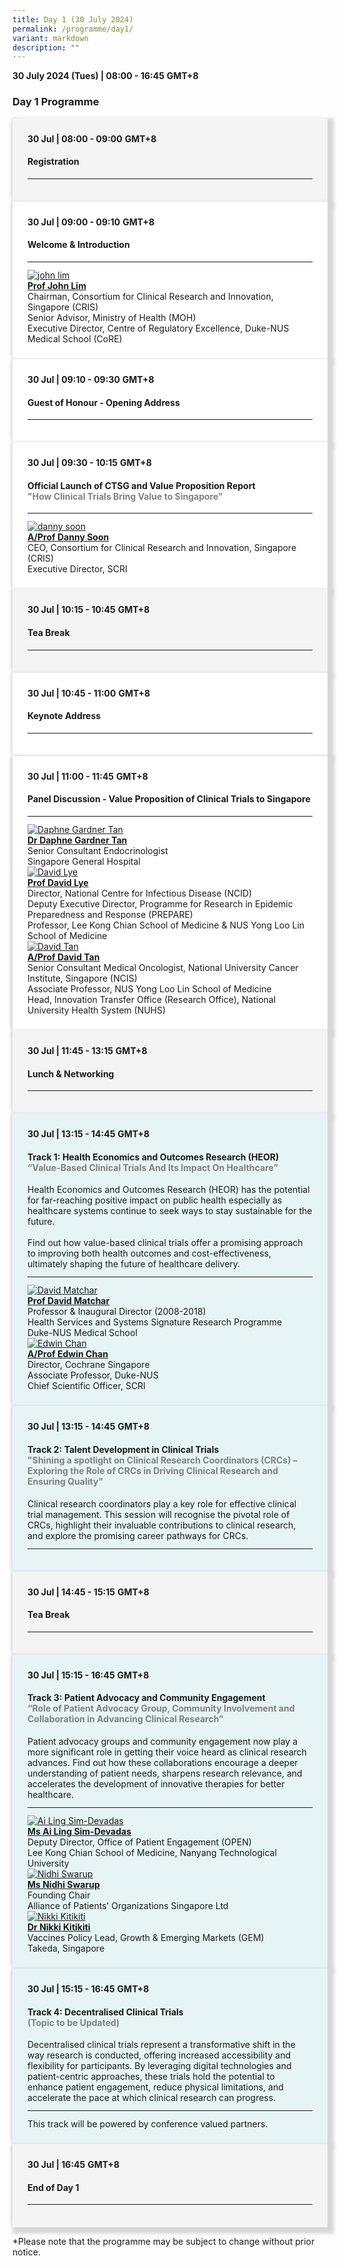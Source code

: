 ```yaml
---
title: Day 1 (30 July 2024)
permalink: /programme/day1/
variant: markdown
description: ""
---
```

<div>
  <b>30 July 2024 (Tues) | 08:00 - 16:45</b>&nbsp;<b>GMT+8</b>
  <h3>Day 1 Programme</h3>
</div>

<section>
  <div class="bp-container is-fluid">
    <div class="row">
      <div class="col is-full">
        <div class="row">
          <div class="col is-12">
            <div class="border bg-light h-100 position-relative">
              <div class="p-4 bg-notice">
                <div class="programme-time">
                  <b>30 Jul | 08:00 - 09:00</b>&nbsp;<b>GMT+8</b>
                </div>
                <h4 class="programme-title">Registration</h4>
                <hr class="my-3 border-primary">
              </div>
            </div>
          </div>
        </div>
      </div>
	</div>
  </div>
</section>
<section>
  <div class="bp-container is-fluid">
    <div class="row">
      <div class="col is-full">
        <div class="row">
          <div class="col is-12">
            <div class="border bg-light h-100 position-relative">
              <div class="p-4">
                <div class="programme-time">
                  <b>30 Jul | 09:00 - 09:10</b>&nbsp;<b>GMT+8</b>
                </div>
                <h4 class="programme-title">Welcome &amp; Introduction</h4>
                <hr class="my-3 border-primary">
                <div class="speakers px-2">
                  <div class="row">
                    <div class="col is-6 prog-speaker">
                      <div class="row">
                        <div class="col is-4">
                          <a rel="noopener" class="speaker-name text-ellipsis" href="/john-lim/"><img alt="john lim" src="/images/Speakers_John_Lim.png" class="speaker-image mb-4"></a>
                        </div>
                        <a rel="noopener" class="speaker-name text-ellipsis" href="/john-lim/">
                        </a>
                        <div class="col is-12">
                          <a rel="noopener" class="speaker-name text-ellipsis" href="/john-lim/">
                          </a>
                          <div class="speaker-name text-ellipsis">
                            <a rel="noopener" class="speaker-name text-ellipsis" href="/john-lim/">
                              <b>Prof John Lim</b></a>
                          </div>
                          <div class="text-ellipsis speaker-position">
                            Chairman, Consortium for Clinical Research and Innovation, Singapore (CRIS)
                          </div>
                          <div class="text-ellipsis speaker-company">
                            Senior Advisor, Ministry of Health (MOH)
                          </div>
                          <div class="text-ellipsis speaker-company">
                            Executive Director, Centre of Regulatory Excellence, Duke-NUS Medical School (CoRE)
                          </div>
                        </div>
                      </div>
                    </div>
                  </div>
                </div>
              </div>
            </div>
          </div>
        </div>
      </div>
    </div>
  </div>
</section>
<section>
  <div class="bp-container is-fluid">
    <div class="row">
      <div class="col is-full">
        <div class="row">
          <div class="col is-12">
            <div class="border bg-light h-100 position-relative">
              <div class="p-4">
                <div class="programme-time">
                  <b>30 Jul | 09:10 - 09:30</b>&nbsp;<b>GMT+8</b>
                </div>
                <h4 class="programme-title">
                  Guest of Honour - Opening Address
                </h4>
                <hr class="my-3 border-primary">
                </div>
              </div>
            </div>
          </div>
        </div>
      </div>
    </div>
  
</section>
<section>
  <div class="bp-container is-fluid">
    <div class="row">
      <div class="col is-full">
        <div class="row">
          <div class="col is-12">
            <div class="border bg-light h-100 position-relative">
              <div class="p-4">
                <div class="programme-time">
                  <b>30 Jul | 09:30 - 10:15</b>&nbsp;<b>GMT+8</b>
                </div>
                <h4 class="programme-title">
                  Official Launch of CTSG and Value Proposition Report<br><font color="#808080">"How
									Clinical Trials Bring Value to Singapore"</font>
                </h4>
                <hr class="my-3 border-primary">
                <div class="speakers px-2">
                  <div class="row">
                    <div class="col is-6 prog-speaker">
                      <div class="row">
                        <div class="col is-4">
                          <a rel="noopener" class="speaker-name text-ellipsis" href="/danny-soon/"><img alt="danny soon" src="/images/Speakers_Danny_Soon.png" class="speaker-image mb-4">
                          </a>
                        </div>
                        <a rel="noopener" class="speaker-name text-ellipsis" href="/danny-soon/">
                        </a>
                        <div class="col is-12">
                          <a rel="noopener" class="speaker-name text-ellipsis" href="/danny-soon/">
                          </a>
                          <div class="speaker-name text-ellipsis">
                            <a rel="noopener" class="speaker-name text-ellipsis" href="/danny-soon/">
                              <b>A/Prof Danny Soon</b></a>
                          </div>
                          <div class="text-ellipsis speaker-position">
                           CEO, Consortium for Clinical Research and Innovation, Singapore (CRIS)
                          </div>
                          <div class="text-ellipsis speaker-company">
                            Executive Director, SCRI
                          </div>
                        </div>
                      </div>
                    </div>
                  </div>
                </div>
              </div>
            </div>
          </div>
        </div>
      </div>
    </div>
  </div>
</section>
<section>
  <div class="bp-container is-fluid">
    <div class="row">
      <div class="col is-full">
        <div class="row">
          <div class="col is-12">
            <div class="border bg-light h-100 position-relative">
              <div class="p-4 bg-notice">
                <div class="programme-time">
                  <b>30 Jul | 10:15 - 10:45</b>&nbsp;<b>GMT+8</b>
                </div>
                <h4 class="programme-title">Tea Break</h4>
                <hr class="my-3 border-primary">
              </div>
            </div>
          </div>
        </div>
      </div>
    </div>
  </div>
</section>
<section>
  <div class="bp-container is-fluid">
    <div class="row">
      <div class="col is-full">
        <div class="row">
          <div class="col is-12">
            <div class="border bg-light h-100 position-relative">
              <div class="p-4">
                <div class="programme-time">
                  <b>30 Jul | 10:45 - 11:00</b>&nbsp;<b>GMT+8</b>
                </div>
                <h4 class="programme-title">Keynote Address</h4>
                <hr class="my-3 border-primary">
              </div>
            </div>
          </div>
        </div>
      </div>
    </div>
  </div>
</section>
<section>
  <div class="row">
    <div class="col is-12">
      <div class="border bg-light h-100 position-relative">
        <div class="p-4 bg-light">
          <div class="programme-time">
            <b>30 Jul | 11:00 - 11:45</b>&nbsp;<b>GMT+8</b>
                </div>
                <h4 class="programme-title">Panel Discussion - Value Proposition of Clinical Trials to Singapore</h4>
          <hr class="my-3 border-primary">
          <div class="speakers px-2">
            <div class="row">
              <div class="col is-6 prog-speaker">
                <div class="row">
                  <div class="col is-4">
                    <a href="/daphne-gardner/"><img alt="Daphne Gardner Tan" src="/images/Speakers_DaphneGardner.png" class="speaker-image mb-4"></a>
                  </div>
                  <div class="col is-8">
                    <div class="speaker-name text-ellipsis">
                      <a rel="noopener" class="speaker-name text-ellipsis" href="/daphne-gardner/"><b>Dr Daphne Gardner Tan</b></a>
                    </div>
                    <div class="text-ellipsis speaker-position">
                      Senior Consultant Endocrinologist 
                    </div>
                    <div class="text-ellipsis speaker-company">Singapore General Hospital</div>
                  </div>
                </div>
              </div>
              <div class="col is-6 prog-speaker">
                <div class="row">
                  <div class="col is-4">
                    <a href="/david-lye/"><img alt="David Lye" src="/images/Speakers_DavidLye.png" class="speaker-image mb-4"></a>
                  </div>
                  <div class="col is-8">
                    <div class="speaker-name text-ellipsis">
                      <a rel="noopener" class="speaker-name text-ellipsis" href="/david-lye/"><b>Prof David Lye</b></a>
                    </div>
                    <div class="text-ellipsis speaker-position">
                      Director, National Centre for Infectious Disease (NCID)  
                    </div>
                    <div class="text-ellipsis speaker-company">Deputy Executive Director, Programme for Research in Epidemic Preparedness and Response (PREPARE)</div>
										                    <div class="text-ellipsis speaker-company">Professor, Lee Kong Chian School of Medicine &amp; NUS Yong Loo Lin School of Medicine</div>
                  </div>
                </div>
              </div>
            </div>
          </div>
          <div class="speakers px-2">
            <div class="row">
              <div class="col is-6 prog-speaker">
                <div class="row">
                  <div class="col is-4">
                    <a href="/david-tan/"><img alt="David Tan" src="/images/Speakers_DavidTan.png" class="speaker-image mb-4"></a>
                  </div>
                  <div class="col is-8">
                    <div class="speaker-name text-ellipsis">
                      <a rel="noopener" class="speaker-name text-ellipsis" href="/david-tan/"><b>A/Prof David Tan</b></a>
                    </div>
                    <div class="text-ellipsis speaker-position">
                      Senior Consultant Medical Oncologist, National University Cancer Institute, Singapore (NCIS) 
                    </div>
                    <div class="text-ellipsis speaker-company">Associate Professor, NUS Yong Loo Lin School of Medicine</div>
                    <div class="text-ellipsis speaker-company">Head, Innovation Transfer Office (Research Office), National University Health System (NUHS)</div>
                  </div>
                </div>
              </div>
            </div>
          </div>
        </div>
      </div>
    </div>
  </div>
</section> 
<section>
  <div class="bp-container is-fluid">
    <div class="row">
      <div class="col is-full">
        <div class="row">
          <div class="col is-12">
            <div class="border bg-light h-100 position-relative">
              <div class="p-4 bg-notice">
                <div class="programme-time">
                  <b>30 Jul | 11:45 - 13:15</b>&nbsp;<b>GMT+8</b>
                </div>
                <h4 class="programme-title">Lunch &amp; Networking</h4>
                <hr class="my-3 border-primary">
              </div>
            </div>
          </div>
        </div>
      </div>
    </div>
  </div>
</section>
<section>
  <div class="row">
    <div class="col is-12">
      <div class="border bg-light h-100 position-relative">
        <div class="p-4 bg-different">
          <div class="programme-time">
                        <b>30 Jul | 13:15 - 14:45</b>&nbsp;<b>GMT+8</b>
                </div>
                <h4 class="programme-title">Track 1: Health Economics and Outcomes Research (HEOR)<br>									<font color="#808080">“Value-Based Clinical Trials And Its Impact On Healthcare”</font></h4>
					Health Economics and Outcomes Research (HEOR) has the potential for far-reaching positive impact on public health especially as healthcare systems continue to seek ways to stay sustainable for the future.<br><br>Find out how value-based clinical trials offer a promising approach to improving both health outcomes and cost-effectiveness, ultimately shaping the future of healthcare delivery.
          <hr class="my-3 border-primary">
          <div class="speakers px-2">
            <div class="row">
              <div class="col is-6 prog-speaker">
                <div class="row">
                  <div class="col is-4">
                    <a href="/david-matchar/"><img alt="David Matchar" src="/images/Speakers_DavidMatchar.png" class="speaker-image mb-4"></a>
                  </div>
                  <div class="col is-8">
                    <div class="speaker-name text-ellipsis">
                      <a rel="noopener" class="speaker-name text-ellipsis" href="/david-matchar/"><b>Prof David Matchar</b></a>
                    </div>
                    <div class="speaker-position text-ellipsis">Professor &amp; Inaugural Director (2008-2018)</div>
          <div class="speaker-company text-ellipsis">Health Services and Systems Signature Research Programme</div>
					          <div class="speaker-company text-ellipsis">Duke-NUS Medical School</div>
                  </div>
                </div>
              </div>
              <div class="col is-6 prog-speaker">
                <div class="row">
                  <div class="col is-4">
                    <a href="/edwin-chan/"><img alt="Edwin Chan" src="/images/Speakers_EdwinChan.png" class="speaker-image mb-4"></a>
                  </div>
                  <div class="col is-8">
                    <div class="speaker-name text-ellipsis">
                      <a rel="noopener" class="speaker-name text-ellipsis" href="/edwin-chan/"><b>A/Prof Edwin Chan</b></a>
                    </div>
                    <div class="text-ellipsis speaker-position">
                      Director, Cochrane Singapore 
                    </div>
                    <div class="text-ellipsis speaker-company">Associate Professor, Duke-NUS</div>
                    <div class="text-ellipsis speaker-company">Chief Scientific Officer, SCRI</div>
                  </div>
                </div>
              </div>
            </div>
          </div>
        </div>
      </div>
    </div>
  </div>
</section> 
<section>
  <div class="bp-container is-fluid">
    <div class="row">
      <div class="col is-full">
        <div class="row">
          <div class="col is-12">
            <div class="border bg-light h-100 position-relative">
              <div class="p-4 bg-different">
                <div class="programme-time">
                  <b>30 Jul | 13:15 - 14:45</b>&nbsp;<b>GMT+8</b>
                </div>
                <h4 class="programme-title">Track 2: Talent Development in Clinical Trials<br>
									<font color="#808080">"Shining a spotlight on Clinical Research Coordinators (CRCs) – Exploring the Role of CRCs in Driving Clinical Research and Ensuring Quality"</font>
</h4>
								Clinical research coordinators play a key role for effective clinical trial management. This session will recognise the pivotal role of CRCs, highlight their invaluable contributions to clinical research, and explore the promising career pathways for CRCs.
                <hr class="my-3 border-primary">
              </div>
            </div>
          </div>
        </div>
      </div>
    </div>
  </div>
</section>
<section>
  <div class="bp-container is-fluid">
    <div class="row">
      <div class="col is-full">
        <div class="row">
          <div class="col is-12">
            <div class="border bg-light h-100 position-relative">
              <div class="p-4 bg-notice">
                <div class="programme-time">
                  <b>30 Jul | 14:45 - 15:15</b>&nbsp;<b>GMT+8</b>
                </div>
                <h4 class="programme-title">Tea Break</h4>
                <hr class="my-3 border-primary">
              </div>
            </div>
          </div>
        </div>
      </div>
    </div>
  </div>
</section>
<section>
  <div class="row">
    <div class="col is-12">
      <div class="border bg-light h-100 position-relative">
        <div class="p-4 bg-different">
          <div class="programme-time">
            <b>30 Jul | 15:15 - 16:45</b>&nbsp;<b>GMT+8</b>
                </div>
                <h4 class="programme-title">Track 3: Patient Advocacy and Community Engagement 
<br><font color="#808080">“Role of Patient Advocacy Group, Community Involvement and Collaboration in Advancing Clinical Research”</font></h4>
					Patient advocacy groups and community engagement now play a more significant role in getting their voice heard as clinical research advances. Find out how these collaborations encourage a deeper understanding of patient needs, sharpens research relevance, and accelerates the development of innovative therapies for better healthcare.
          <hr class="my-3 border-primary">
          <div class="speakers px-2">
            <div class="row">
              <div class="col is-6 prog-speaker">
                <div class="row">
                  <div class="col is-4">
                    <a href="/ailing-simdevadas/"><img alt="Ai Ling Sim-Devadas" src="/images/Speakers_AiLingSimDevadas.png" class="speaker-image mb-4"></a>
                  </div>
                  <div class="col is-8">
                    <div class="speaker-name text-ellipsis">
                      <a rel="noopener" class="speaker-name text-ellipsis" href="/ailing-simdevadas/"><b>Ms Ai Ling Sim-Devadas</b></a>
                    </div>
                    <div class="text-ellipsis speaker-position">
                      Deputy Director, Office of Patient Engagement (OPEN)
                    </div>
                    <div class="text-ellipsis speaker-company">Lee Kong Chian School of Medicine, Nanyang Technological University</div>
                  </div>
                </div>
              </div>
              <div class="col is-6 prog-speaker">
                <div class="row">
                  <div class="col is-4">
                    <a href="/nidhi-swarup/"><img alt="Nidhi Swarup" src="/images/Speaker_NidhiSwarup.png" class="speaker-image mb-4"></a>
                  </div>
                  <div class="col is-8">
                    <div class="speaker-name text-ellipsis">
                      <a rel="noopener" class="speaker-name text-ellipsis" href="/nidhi-swarup/"><b>Ms Nidhi Swarup</b></a>
                    </div>
                    <div class="text-ellipsis speaker-position">
                      Founding Chair 
                    </div>
                    <div class="text-ellipsis speaker-company">Alliance of Patients’ Organizations Singapore Ltd</div>
                   </div>
                </div>
              </div>
            </div>
          </div>
          <div class="speakers px-2">
            <div class="row">
              <div class="col is-6 prog-speaker">
                <div class="row">
                  <div class="col is-4">
                    <a href="/nikki-kitikiti/"><img alt="Nikki Kitikiti" src="/images/Speakers_Blank.png" class="speaker-image mb-4"></a>
                  </div>
                  <div class="col is-8">
                    <div class="speaker-name text-ellipsis">
                      <a rel="noopener" class="speaker-name text-ellipsis" href="/nikki-kitikiti/"><b>Dr Nikki Kitikiti</b></a>
                    </div>
                    <div class="text-ellipsis speaker-company">Vaccines Policy Lead, Growth &amp; Emerging Markets (GEM)</div>
                    <div class="text-ellipsis speaker-company">Takeda, Singapore</div>
                  </div>
                </div>
              </div>
            </div>
          </div>
        </div>
      </div>
    </div>
  </div>
</section> 
<section>
  <div class="bp-container is-fluid">
    <div class="row">
      <div class="col is-full">
        <div class="row">
          <div class="col is-12">
            <div class="border bg-light h-100 position-relative">
              <div class="p-4 bg-different">
                <div class="programme-time">
                  <b>30 Jul | 15:15 - 16:45</b>&nbsp;<b>GMT+8</b>
                </div>
                <h4 class="programme-title">Track 4: Decentralised Clinical Trials<br>
								<font color="#808080">(Topic to be Updated)</font></h4>
Decentralised clinical trials represent a transformative shift in the way research is conducted, offering increased accessibility and flexibility for participants. By leveraging digital technologies and patient-centric approaches, these trials hold the potential to enhance patient engagement, reduce physical limitations, and accelerate the pace at which clinical research can progress.
                <hr class="my-3 border-primary">
								This track will be powered by conference valued partners.
              </div>
            </div>
          </div>
        </div>
      </div>
    </div>
  </div>
</section>
<section>
  <div class="bp-container is-fluid">
    <div class="row">
      <div class="col is-full">
        <div class="row">
          <div class="col is-12">
            <div class="border bg-light h-100 position-relative">
              <div class="p-4 bg-notice">
                <div class="programme-time">
                  <b>30 Jul | 16:45</b>&nbsp;<b>GMT+8</b>
                </div>
                <h4 class="programme-title">End of Day 1</h4>
                <hr class="my-3 border-primary">
              </div>
            </div>
          </div>
        </div>
      </div>
    </div>
  </div>
	<p>*Please note that the programme may be subject to change without prior notice.</p>
</section>


<style type="text/css">
  hr.my-3 {
    margin-top: 0.75rem;
    margin-bottom: 0.75rem;
  }

  .is-left {
    text-align: left;
  }
  .content h4 {
    font-weight: 500;
    color: #337b9a !important;
    margin-top: 1rem;
  }
  .bg-light {
    background-color: #fff !important;
    box-shadow: 5px 5px 5px 5px rgb(215 215 215),
      -5px 0 6px -4px rgb(215 215 215);
  }
  .p-4 {
    padding: 1.5rem !important;
  }
  .content a {
    text-decoration: none;
  }
  .content h3 {
    margin-top: 1rem;
  }
  .bp-container.is-fluid {
    margin-left: 0px;
    margin-right: 0px;
  }
	.bg-different { background-color: #E6F4F5; }
	.bg-notice { background-color: #F4F4F4; }
</style>